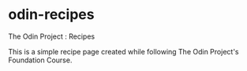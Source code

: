 # odin-recipes
The Odin Project : Recipes


This is a simple recipe page created while following The Odin Project's Foundation Course.
